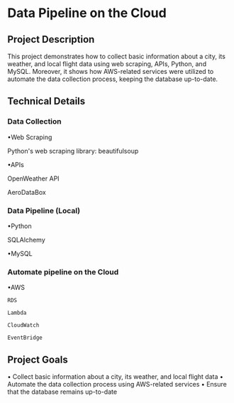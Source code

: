 # Data Pipeline on the Cloud

## Project Description

This project demonstrates how to collect basic information about a city, its weather, and local flight data using web scraping, APIs, Python, and MySQL. Moreover, it shows how AWS-related services were utilized to automate the data collection process, keeping the database up-to-date.

## Technical Details

### Data Collection
•Web Scraping
	
   Python's web scraping library: beautifulsoup
   

•APIs
	
   OpenWeather API 
	
   AeroDataBox 

### Data Pipeline (Local)
•Python
	
   SQLAlchemy

•MySQL

### Automate pipeline on the Cloud
•AWS
	
    RDS
  
    Lambda
  
    CloudWatch
  
    EventBridge 

## Project Goals
•	Collect basic information about a city, its weather, and local flight data
•	Automate the data collection process using AWS-related services
•	Ensure that the database remains up-to-date
